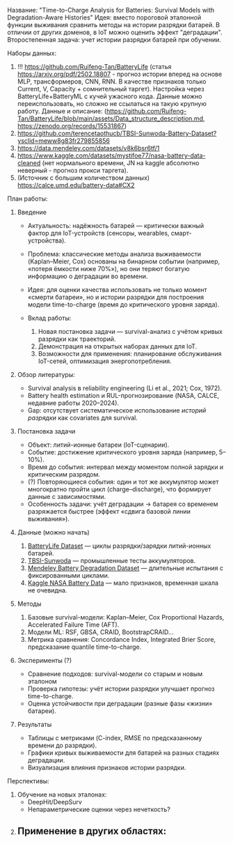Название: "Time-to-Charge Analysis for Batteries: Survival Models with Degradation-Aware Histories"
Идея: вместо пороговой эталонной функции выживания сравнить методы на истории разрядки батарей. В отличии от других доменов, в IoT можно оценить эффект "деградации".
Второстепенная задача: учет истории разрядки батарей при обучении.

Наборы данных:
1. !!! https://github.com/Ruifeng-Tan/BatteryLife (статья https://arxiv.org/pdf/2502.18807 - прогноз истории вперед на основе MLP, трансформеров, CNN, RNN. В качестве признаков только Current, V, Capacity + сомнительный таргет). Настройка через BatteryLife+BatteryML с кучей ужасного кода. Данные можно переиспользовать, но сложно не ссылаться на такую крупную работу. Данные и описание: (https://github.com/Ruifeng-Tan/BatteryLife/blob/main/assets/Data_structure_description.md, https://zenodo.org/records/15531867)
2. https://github.com/terencetaothucb/TBSI-Sunwoda-Battery-Dataset?ysclid=meww8g83fr279855856
3. https://data.mendeley.com/datasets/v8k6bsr6tf/1
4. https://www.kaggle.com/datasets/mystifoe77/nasa-battery-data-cleaned (нет нормального времени, JN на kaggle абсолютно неверный - прогноз прокси таргета).
5. (Источник с большим количеством данных) https://calce.umd.edu/battery-data#CX2

План работы:
1. Введение
	- Актуальность: надёжность батарей — критически важный фактор для IoT-устройств (сенсоры, wearables, смарт-устройства).
	- Проблема: классические методы анализа выживаемости (Kaplan–Meier, Cox) основаны на бинарном событии (например, «потеря ёмкости ниже 70%»), но они теряют богатую информацию о деградации во времени.
	- Идея: для оценки качества использовать не только момент «смерти батареи», но и истории разрядки для построения модели time-to-charge (время до критического уровня заряда).
	    
	- Вклад работы:
	    1. Новая постановка задачи — survival-анализ с учётом кривых разрядки как траекторий.
	    2. Демонстрация на открытых наборах данных для IoT.
	    3. Возможности для применения: планирование обслуживания IoT-сетей, оптимизация энергопотребления.

2. Обзор литературы:
	- Survival analysis в reliability engineering (Li et al., 2021; Cox, 1972).
	- Battery health estimation и RUL-прогнозирование (NASA, CALCE, недавние работы 2020–2024).
	- Gap: отсутствует систематическое использование _историй разрядки_ как covariates для survival.

3. Постановка задачи
	- Объект: литий-ионные батареи (IoT-сценарии).
	- Событие: достижение критического уровня заряда (например, 5–10%).
	- Время до события: интервал между моментом полной зарядки и критическим разрядом.
	- (?) Повторяющиеся события: один и тот же аккумулятор может многократно пройти цикл (charge–discharge), что формирует данные с зависимостями.
	- Особенность задачи: учёт деградации → батарея со временем разряжается быстрее (эффект «сдвига базовой линии выживания»).
    
4. Данные (можно начать)
	1. [BatteryLife Dataset](https://github.com/Ruifeng-Tan/BatteryLife) — циклы разрядки/зарядки литий-ионных батарей.
	2. [TBSI-Sunwoda](https://github.com/terencetaothucb/TBSI-Sunwoda-Battery-Dataset) — промышленные тесты аккумуляторов.
	3. [Mendeley Battery Degradation Dataset](https://data.mendeley.com/datasets/v8k6bsr6tf/1) — длительные испытания с фиксированными циклами.
	4. [Kaggle NASA Battery Data](https://www.kaggle.com/datasets/mystifoe77/nasa-battery-data-cleaned) — мало признаков, временная шкала не очевидна.
    
5. Методы
	1. Базовые survival-модели: Kaplan–Meier, Cox Proportional Hazards, Accelerated Failure Time (AFT). 
	2. Модели ML: RSF, GBSA, CRAID, BootstrapCRAID...
	3. Метрика сравнения: Concordance Index, Integrated Brier Score, предсказание quantile time-to-charge.

6. Эксперименты (?)
	- Сравнение подходов: survival-модели со старым и новым эталоном
	- Проверка гипотезы: учёт истории разрядки улучшает прогноз time-to-charge.
	- Оценка устойчивости при деградации (разные фазы «жизни» батареи).

7. Результаты
	- Таблицы с метриками (C-index, RMSE по предсказанному времени до разрядки).
	- Графики кривых выживаемости для батарей на разных стадиях деградации.
	- Визуализация влияния признаков истории разрядки.

Перспективы:
1. Обучение на новых эталонах:
	- DeepHit/DeepSurv
	- Непараметрические оценки через нечеткость?
2. Применение в других областях:
	- 